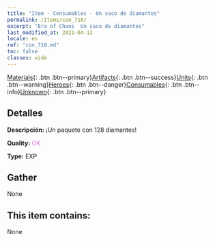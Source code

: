 ```yaml
---
title: "Item - Consumables - Un saco de diamantes"
permalink: /Items/con_710/
excerpt: "Era of Chaos  Un saco de diamantes"
last_modified_at: 2021-04-12
locale: es
ref: "con_710.md"
toc: false
classes: wide
---
```

 [Materials](/es/Items/){: .btn .btn--primary}[Artifacts](/es/Items/Artifacts/){: .btn .btn--success}[Units](/es/Items/Units/){: .btn .btn--warning}[Heroes](/es/Items/Heroes/){: .btn .btn--danger}[Consumables](/es/Items/Consumables/){: .btn .btn--info}[Unknown](/es/Items/Unknown/){: .btn .btn--primary}

## Detalles
 **Descripción:** ¡Un paquete con 128 diamantes!

 **Quality:** <span style="color: #DA70D6">OK</span>

 **Type:** EXP

## Gather

  None

## This item contains:

  None

